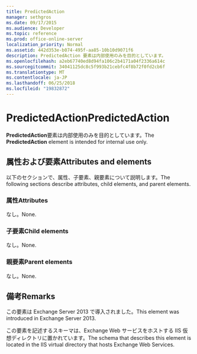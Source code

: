 ```yaml
---
title: PredictedAction
manager: sethgros
ms.date: 09/17/2015
ms.audience: Developer
ms.topic: reference
ms.prod: office-online-server
localization_priority: Normal
ms.assetid: 442d353e-b074-495f-aa85-10b10d9071f6
description: PredictedAction 要素は内部使用のみを目的としています。
ms.openlocfilehash: a2eb67740ed8d94fa106c2b4171a04f2336a614c
ms.sourcegitcommit: 34041125dc8c5f993b21cebfc4f8b72f0fd2cb6f
ms.translationtype: MT
ms.contentlocale: ja-JP
ms.lasthandoff: 06/25/2018
ms.locfileid: "19832872"
---
```

# <a name="predictedaction"></a><span data-ttu-id="9c79f-103">PredictedAction</span><span class="sxs-lookup"><span data-stu-id="9c79f-103">PredictedAction</span></span>

<span data-ttu-id="9c79f-104">**PredictedAction**要素は内部使用のみを目的としています。</span><span class="sxs-lookup"><span data-stu-id="9c79f-104">The **PredictedAction** element is intended for internal use only.</span></span> 

## <a name="attributes-and-elements"></a><span data-ttu-id="9c79f-105">属性および要素</span><span class="sxs-lookup"><span data-stu-id="9c79f-105">Attributes and elements</span></span>

<span data-ttu-id="9c79f-106">以下のセクションで、属性、子要素、親要素について説明します。</span><span class="sxs-lookup"><span data-stu-id="9c79f-106">The following sections describe attributes, child elements, and parent elements.</span></span>
  
### <a name="attributes"></a><span data-ttu-id="9c79f-107">属性</span><span class="sxs-lookup"><span data-stu-id="9c79f-107">Attributes</span></span>

<span data-ttu-id="9c79f-108">なし。</span><span class="sxs-lookup"><span data-stu-id="9c79f-108">None.</span></span>
  
### <a name="child-elements"></a><span data-ttu-id="9c79f-109">子要素</span><span class="sxs-lookup"><span data-stu-id="9c79f-109">Child elements</span></span>

<span data-ttu-id="9c79f-110">なし。</span><span class="sxs-lookup"><span data-stu-id="9c79f-110">None.</span></span>
  
### <a name="parent-elements"></a><span data-ttu-id="9c79f-111">親要素</span><span class="sxs-lookup"><span data-stu-id="9c79f-111">Parent elements</span></span>

<span data-ttu-id="9c79f-112">なし。</span><span class="sxs-lookup"><span data-stu-id="9c79f-112">None.</span></span>
  
## <a name="remarks"></a><span data-ttu-id="9c79f-113">備考</span><span class="sxs-lookup"><span data-stu-id="9c79f-113">Remarks</span></span>

<span data-ttu-id="9c79f-114">この要素は Exchange Server 2013 で導入されました。</span><span class="sxs-lookup"><span data-stu-id="9c79f-114">This element was introduced in Exchange Server 2013.</span></span>
  
<span data-ttu-id="9c79f-115">この要素を記述するスキーマは、Exchange Web サービスをホストする IIS 仮想ディレクトリに置かれています。</span><span class="sxs-lookup"><span data-stu-id="9c79f-115">The schema that describes this element is located in the IIS virtual directory that hosts Exchange Web Services.</span></span>
  

